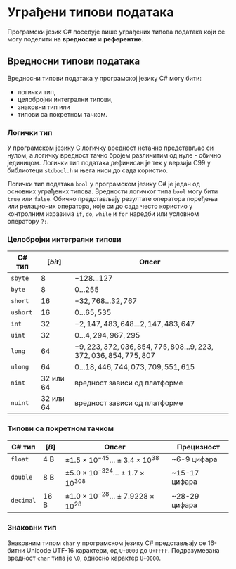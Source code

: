 # Уграђени типови података

Програмски језик C# поседује више уграђених типова података који се могу
поделити на **вредносне** и **референтне**.

## Вредносни типови података

Вредносни типови података у програмској језику C# могу бити:

* логички тип,
* целобројни интегрални типови,
* знаковни тип или
* типови са покретном тачком.

### Логички тип

У програмском језику C логичку вредност нетачно представљао си нулом, а логичку
вредност тачно бројем различитим од нуле - обично јединицом. Логички тип
података дефинисан је тек у верзији C99 у библиотеци `stdbool.h` и њега ниси до
сада користио.

Логички тип података `bool` у програмском језику C# је један од основних
уграђених типова. Вредности логичког типа `bool` могу бити `true` или `false`.
Обично представљају резултате оператора поређења или релационих оператора, које
си до сада често користио у контролним изразима `if`, `do`, `while` и `for`
наредби или условном оператору `?:`.

### Целобројни интегрални типови

| C# тип   | $[bit]$   | Опсег                                                        |
|----------|-----------|--------------------------------------------------------------|
| `sbyte`  | 8         | $-128\ldots 127$                                             |
| `byte`   | 8         | $0\ldots 255$                                                |
| `short`  | 16        | $-32,768\ldots 32,767$                                       |
| `ushort` | 16        | $0\ldots 65,535$                                             |
| `int`    | 32        | $-2,147,483,648\ldots 2,147,483,647$                         |
| `uint`   | 32        | $0\ldots 4,294,967,295$                                      |
| `long`   | 64        | $-9,223,372,036,854,775,808\ldots 9,223,372,036,854,775,807$ |
| `ulong`  | 64        | $0\ldots 18,446,744,073,709,551,615$                         |
| `nint`   | 32 или 64 | вредност зависи од платформе                                 |
| `nuint`  | 32 или 64 | вредност зависи од платформе                                 |

### Типови са покретном тачком

| C# тип    | $[B]$ | Опсег                                               | Прецизност    |
|-----------|-------|-----------------------------------------------------|---------------|
| `float`   | 4 B   | $±1.5\times{10^{−45}}\ldots ±3.4\times{10^{38}}$    | ~6-9 цифара   |
| `double`  | 8 B   | $±5.0\times{10^{−324}}\ldots ±1.7\times{10^{308}}$  | ~15-17 цифара |
| `decimal` | 16 B  | $±1.0\times{10^{-28}}\ldots ±7.9228\times{10^{28}}$ | ~28-29 цифара |

### Знаковни тип

Знаковним типом `char` у програмском језику C# представљају се 16-битни Unicode
UTF-16 карактери, од `U+0000` до `U+FFFF`. Подразумевана вредност `char` типа
је `\0`, односно карактер `U+0000`.
